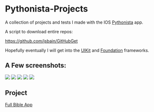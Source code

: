 # Pythonista-Projects

A collection of projects and tests I made with the IOS [Pythonista](http://omz-software.com/pythonista/) app.

A script to download entire repos:

https://github.com/jsbain/GitHubGet

Hopefully eventually I will get into the [UIKit](https://developer.apple.com/library/ios/documentation/UIKit/Reference/UIKit_Framework/) and [Foundation](https://developer.apple.com/library/mac/documentation/Cocoa/Reference/Foundation/ObjC_classic/) frameworks.
## A Few screenshots:

![](https://raw.githubusercontent.com/TutorialDoctor/Pythonista-Projects/master/Projects/UI/Code%20Fun/Images/screen1.PNG)
![](https://raw.githubusercontent.com/TutorialDoctor/Pythonista-Projects/master/Projects/UI/Code%20Fun/Images/screen2.PNG)
![](https://github.com/TutorialDoctor/Pythonista-Projects/blob/master/Projects/UI/Navigation%20View%20Tutorial/screen1.png)
![](https://github.com/TutorialDoctor/Pythonista-Projects/raw/master/Projects/UI/Password%20Database/screen.png)
![](https://github.com/TutorialDoctor/Pythonista-Projects/raw/master/Projects/Apps/Basic%20Bible/screen4.PNG?raw=true)

## Project

[Full Bible App](https://github.com/TutorialDoctor/The-Bible-App)
